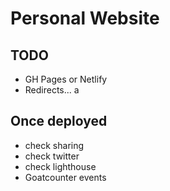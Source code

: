 # Personal Website
## TODO
* GH Pages or Netlify
* Redirects...
a
## Once deployed
* check sharing
* check twitter
* check lighthouse
* Goatcounter events
